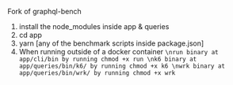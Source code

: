 Fork of graphql-bench

1. install the node_modules inside app & queries
2. cd app
3. yarn [any of the benchmark scripts inside package.json]
4. When running outside of a docker container
`\nrun binary at app/cli/bin by running chmod +x run
\nk6 binary at app/queries/bin/k6/ by running chmod +x k6
\nwrk binary at app/queries/bin/wrk/ by running chmod +x wrk`
